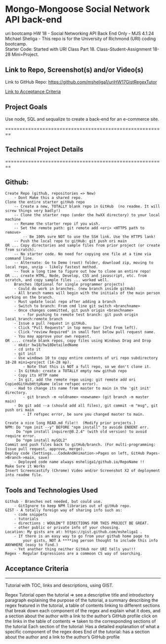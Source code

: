 # Mongo-Mongoose Social Network API back-end
uri bootcamp HW 18 - Social Networking API Back End Only - MJS 4.1.24   
Michael Sheliga - This repo is for the University of Richmond (URI) coding bootcamp.  
Starter Code: Started with URI Class Part 18. Class-Student-Assignment 18-28 Mini=Project. 

## Link to Repo, Screenshot(s) and/or Video(s)  
Link to GitHub Repo: https://github.com/msheliga1/uriHW17GistRegexTutor      
<!-- Link to Video on Google Drive: https://drive.google.com/file/d/15i1SyN7UNKhFnAYD3HnOhx8d3yip52xh/view  -->  
<!---  Link to deployed github.io site. https://msheliga1.github.io/uriHW9NodeReadmeGen --->  

[Link to Acceptance Criteria ](#acceptance-criteria)   

## Project Goals     
Use node, SQL and sequalize to create a back-end for an e-commerce site.  

========================================================   
## Technical Project Details    
========================================================    
## Github:   
    Create Repo (github, repositories => New)   
        - Dont Make this a shared repo.  
    Clone the entire starter gitHub repo  
        -- Create a new, TOTALLY blank repo in GitHub  (no readme. It will screw things very badly!)
        -- Clone the starter repo (under the hwXX directory) to your local machine
        -- Rename the starter repo if you wish.
        -- Set the remote path: git remote add <ori> <HTTPS path to remove>   
            -- Be 100% sure NOT to use the SSH link. Use the HTTPS lank!  
        -- Push the local repo to gitHub: git push ori main   
    OR ... Copy directories and sample files from prior project (or create from scratch).  
        -- No starter code. No need for copying one file at a time via command line.  
        -- Alternate: Go to Demo (root) folder, download zip, moving to local repo, unzip - likely fastest method.     
        -- Took a long time to figure out how to clone an entire repo!
    OR ... create HTML, Node, Develop, CSS and javascript, etc. from scratch, and copy sample files ... worked well.
        Branches (Optional for single programmer projects)  
        - Could do work in branches. (new branch inside gitHub)    
        - All branch names will begin with the initials of the main person working on the branch.  
        - Must update local repo after adding a branch  
        - Switch to branch: From cmd line git switch <branchname>   
        - Once changes committed, git push origin <branchname>  
            - for pushing to remote test branch: git push origin local_branch:remote_branch  
        - Issue a pull request in gitHub.  
        - Click "Pull Requests" in top menu bar (3rd from left).  
        - Click "review Required" in small font below pull request name.  
        - You may approve your own request.  
    OR .... create blank repos, copy files using Windows Drag and Drop
        - mkdir hw18/hw18DetailedName 
        - cd into it
        - git init
        - Use windows 10 to copy entire contents of uri repo subdirectory 18-28 mini=project (14-28 mp). 
            - Note that this is NOT a full repo, so we don't clone it.
        - In GitHub: create a TOTALLY empty new github repo
        - Copy its HTTP name
        - In git, add the remote repo using: git remote add ori CopiedGitHubHttpName (else refspec error). 
        - Had to change its name from master to main in the 'git init' directory.  
            - git branch -m <oldname> <newname> (git branch -m master main)
        - Do git add --a (should add all files), git commit -m "msg", git push ori main
            - If refspec error, be sure you changed master to main.

    Create a nice long READ.md file!!  (Modify prior projects.)   
    NPM: Do "npm init --y" BEFORE "npm install" to avoide ENOENT err.
         Do "npm install inquirer@8.2.4" (with old version) to avoid require error.
         Do "npm install mySQL2" 
    Commit and push files back to gitHub/branch. (For multi-programming: Issue pull request, approve, merge).  
    Deploy code (Settings...CodeAndAnimation->Pages on left, GitHub Pages->Branch->main, save)  
        - Deployed code name always msheliga1/github.io/RepoName !!  
    Make Sure it Works   
    Insert Screencastify (Chrome) Video and/or Screenshot X2 of deployment into readme file. 
  
## Tools and Technologies Used   
    Github - Branches not needed, but could use.   
        - GitIgnore to keep NPM libraries out of gitHub repo.   
    GIST - A totally foreign way of sharing info such as:   
        - code snippets  
        - tutorials   
        - directions : WOULDN"T DIRECTIONS FOR THIS PROJECT BE GREAT.   
        - other public or private info of your choosing.  
    Location: My gists are at: https://gist.github.com/msheliga1 . 
        - If there is an easy way to go from your github home page to 
            your gists, NOT A ****ing person thought to include this info ANYWHERE (easy to find.)
        - Yet another thing neither GitHub nor URI tells you!!!   
    Regex - Regular Expressions are a commoon CS way of searching.   
 

## Acceptance Criteria   
-----------------------   
Tutorial with TOC, links and descriptions, using GIST.   

Regex Tutorial
open the tutorial => see 
    a descriptive title and introductory paragraph explaining the purpose of the tutorial, 
    a summary describing the regex featured in the tutorial, 
    a table of contents linking to different sections that break down each component of the regex and explain what it does, and a section about the author with a link to the author’s GitHub profile
click on the links in the table of contents => taken to the corresponding sections of the tutorial
Each section of the tutorial: Has a detailed explanation of what a specific component of the regex does
End of the tutorial: has a section about the author and a link to the author’s GitHub profile

